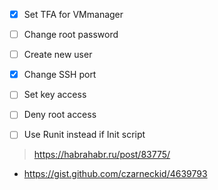 - [x] Set TFA for VMmanager 
- [ ] Change root password 
- [ ] Create new user
- [x] Change SSH port 
- [ ] Set key access 
- [ ] Deny root access 


- [ ] Use Runit instead if Init script 
> https://habrahabr.ru/post/83775/
-   https://gist.github.com/czarneckid/4639793
